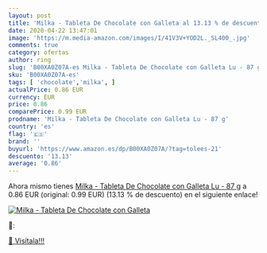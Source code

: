 ```yaml
---
layout: post
title: 'Milka - Tableta De Chocolate con Galleta al 13.13 % de descuento'
date: 2020-04-22 13:47:01
image: 'https://m.media-amazon.com/images/I/41V3V+YOD2L._SL400_.jpg'
comments: true
category: ofertas
author: ring
slug: 'B00XA0Z07A-es Milka - Tableta De Chocolate con Galleta Lu - 87 g'
sku: 'B00XA0Z07A-es'
tags: [ 'chocolate','milka', ]
actualPrice: 0.86 EUR
currency: EUR
price: 0.86
comparePrice: 0.99 EUR
prodname: 'Milka - Tableta De Chocolate con Galleta Lu - 87 g'
country: 'es'
flag: '🇪🇸'
brand: ''
buyurl: 'https://www.amazon.es/dp/B00XA0Z07A/?tag=tolees-21'
descuento: '13.13'
average: '0.86'
---
```


Ahora mismo tienes [Milka - Tableta De Chocolate con Galleta Lu - 87 g](https://www.amazon.es/dp/B00XA0Z07A/?tag=tolees-21) a 0.86 EUR (original: 0.99 EUR) (13.13 %  de descuento) en el siguiente enlace!

[![Milka - Tableta De Chocolate con Galleta](https://m.media-amazon.com/images/I/41V3V+YOD2L._SL400_.jpg)](https://www.amazon.es/dp/B00XA0Z07A/?tag=tolees-21)

🔎:


[🛒 Visítala!!!](https://www.amazon.es/dp/B00XA0Z07A/?tag=tolees-21)
